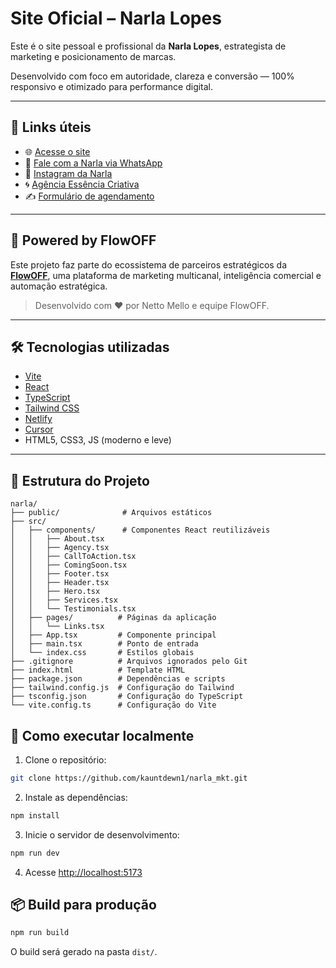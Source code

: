 # Site Oficial – Narla Lopes

Este é o site pessoal e profissional da **Narla Lopes**, estrategista de marketing e posicionamento de marcas.

Desenvolvido com foco em autoridade, clareza e conversão — 100% responsivo e otimizado para performance digital.

---

## 🔗 Links úteis

- 🌐 [Acesse o site](https://narla.site)  
- 💬 [Fale com a Narla via WhatsApp](https://wa.me/19083132957)  
- 📸 [Instagram da Narla](https://www.instagram.com/narla.lopes/)  
- 🌀 [Agência Essência Criativa](https://www.instagram.com/essenciacriativamkt)  
- ✍️ [Formulário de agendamento](https://ey8tcaodk2x.typeform.com/to/ATKrC3ok)

---

## 🚀 Powered by FlowOFF

Este projeto faz parte do ecossistema de parceiros estratégicos da [**FlowOFF**](https://flowoff.site), uma plataforma de marketing multicanal, inteligência comercial e automação estratégica.

> Desenvolvido com ❤️ por Netto Mello e equipe FlowOFF.

---

## 🛠️ Tecnologias utilizadas

- [Vite](https://vitejs.dev/)
- [React](https://react.dev/)
- [TypeScript](https://www.typescriptlang.org/)
- [Tailwind CSS](https://tailwindcss.com/)
- [Netlify](https://www.netlify.com/)
- [Cursor](https://www.cursor.so/)
- HTML5, CSS3, JS (moderno e leve)

---

## 📂 Estrutura do Projeto

```
narla/
├── public/              # Arquivos estáticos
├── src/
│   ├── components/      # Componentes React reutilizáveis
│   │   ├── About.tsx
│   │   ├── Agency.tsx
│   │   ├── CallToAction.tsx
│   │   ├── ComingSoon.tsx
│   │   ├── Footer.tsx
│   │   ├── Header.tsx
│   │   ├── Hero.tsx
│   │   ├── Services.tsx
│   │   └── Testimonials.tsx
│   ├── pages/          # Páginas da aplicação
│   │   └── Links.tsx
│   ├── App.tsx         # Componente principal
│   ├── main.tsx        # Ponto de entrada
│   └── index.css       # Estilos globais
├── .gitignore          # Arquivos ignorados pelo Git
├── index.html          # Template HTML
├── package.json        # Dependências e scripts
├── tailwind.config.js  # Configuração do Tailwind
├── tsconfig.json       # Configuração do TypeScript
└── vite.config.ts      # Configuração do Vite
```

## 🚀 Como executar localmente

1. Clone o repositório:
```bash
git clone https://github.com/kauntdewn1/narla_mkt.git
```

2. Instale as dependências:
```bash
npm install
```

3. Inicie o servidor de desenvolvimento:
```bash
npm run dev
```

4. Acesse [http://localhost:5173](http://localhost:5173)

## 📦 Build para produção

```bash
npm run build
```

O build será gerado na pasta `dist/`. 